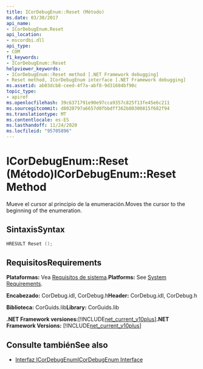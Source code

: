 ```yaml
---
title: ICorDebugEnum::Reset (Método)
ms.date: 03/30/2017
api_name:
- ICorDebugEnum.Reset
api_location:
- mscordbi.dll
api_type:
- COM
f1_keywords:
- ICorDebugEnum::Reset
helpviewer_keywords:
- ICorDebugEnum::Reset method [.NET Framework debugging]
- Reset method, ICorDebugEnum interface [.NET Framework debugging]
ms.assetid: ab03dcb8-ceed-4f7a-abf8-9d31604bf90c
topic_type:
- apiref
ms.openlocfilehash: 39c6371791e90e97cca9357c825f13fe45e6c211
ms.sourcegitcommit: d8020797a6657d0fbbdff362b80300815f682f94
ms.translationtype: MT
ms.contentlocale: es-ES
ms.lasthandoff: 11/24/2020
ms.locfileid: "95705896"
---
```

# <a name="icordebugenumreset-method"></a><span data-ttu-id="3082e-102">ICorDebugEnum::Reset (Método)</span><span class="sxs-lookup"><span data-stu-id="3082e-102">ICorDebugEnum::Reset Method</span></span>

<span data-ttu-id="3082e-103">Mueve el cursor al principio de la enumeración.</span><span class="sxs-lookup"><span data-stu-id="3082e-103">Moves the cursor to the beginning of the enumeration.</span></span>  
  
## <a name="syntax"></a><span data-ttu-id="3082e-104">Sintaxis</span><span class="sxs-lookup"><span data-stu-id="3082e-104">Syntax</span></span>  
  
```cpp  
HRESULT Reset ();  
```  
  
## <a name="requirements"></a><span data-ttu-id="3082e-105">Requisitos</span><span class="sxs-lookup"><span data-stu-id="3082e-105">Requirements</span></span>  

 <span data-ttu-id="3082e-106">**Plataformas:** Vea [Requisitos de sistema](../../get-started/system-requirements.md).</span><span class="sxs-lookup"><span data-stu-id="3082e-106">**Platforms:** See [System Requirements](../../get-started/system-requirements.md).</span></span>  
  
 <span data-ttu-id="3082e-107">**Encabezado:** CorDebug.idl, CorDebug.h</span><span class="sxs-lookup"><span data-stu-id="3082e-107">**Header:** CorDebug.idl, CorDebug.h</span></span>  
  
 <span data-ttu-id="3082e-108">**Biblioteca:** CorGuids.lib</span><span class="sxs-lookup"><span data-stu-id="3082e-108">**Library:** CorGuids.lib</span></span>  
  
 <span data-ttu-id="3082e-109">**.NET Framework versiones:**[!INCLUDE[net_current_v10plus](../../../../includes/net-current-v10plus-md.md)]</span><span class="sxs-lookup"><span data-stu-id="3082e-109">**.NET Framework Versions:** [!INCLUDE[net_current_v10plus](../../../../includes/net-current-v10plus-md.md)]</span></span>  
  
## <a name="see-also"></a><span data-ttu-id="3082e-110">Consulte también</span><span class="sxs-lookup"><span data-stu-id="3082e-110">See also</span></span>

- [<span data-ttu-id="3082e-111">Interfaz ICorDebugEnum</span><span class="sxs-lookup"><span data-stu-id="3082e-111">ICorDebugEnum Interface</span></span>](icordebugenum-interface1.md)

